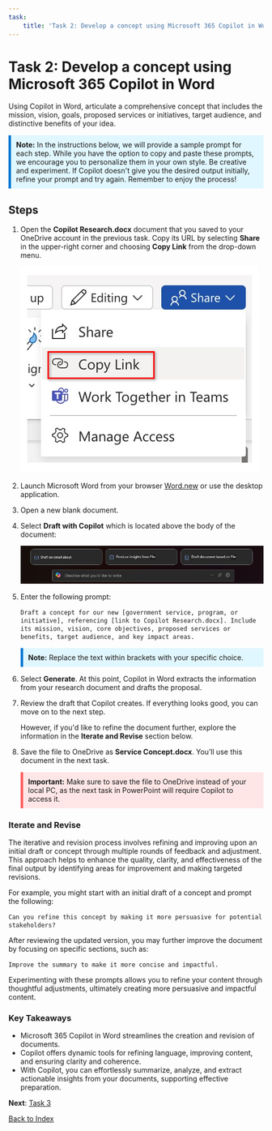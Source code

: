 ```yaml
---
task:
    title: 'Task 2: Develop a concept using Microsoft 365 Copilot in Word'
---
```


# Task 2: Develop a concept using Microsoft 365 Copilot in Word

Using Copilot in Word, articulate a comprehensive concept that includes the mission, vision, goals, proposed services or initiatives, target audience, and distinctive benefits of your idea.

<div style="background-color: #e0f7ff; padding: 10px; border-left: 5px solid #0078D4; margin-top: 15px; margin-bottom: 15px;">
    <strong>Note:</strong> In the instructions below, we will provide a sample prompt for each step. While you have the option to copy and paste these prompts, we encourage you to personalize them in your own style. Be creative and experiment. If Copilot doesn't give you the desired output initially, refine your prompt and try again. Remember to enjoy the process!
</div>

## Steps

1. Open the **Copilot Research.docx** document that you saved to your OneDrive account in the previous task. Copy its URL by selecting **Share** in the upper-right corner and choosing **Copy Link** from the drop-down menu.

    ![Screenshot showing the Share menu and the Copy Link option highlighted.](../Media/share-menu-with-copy-link-9fd1c60a.png)

1. Launch Microsoft Word from your browser [Word.new](https://Word.new) or use the desktop application.

1. Open a new blank document.

1. Select **Draft with Copilot** which is located above the body of the document:

    ![Screenshot showing draft with Copilot in Word.](../Media/draft-with-copilot.png)

1. Enter the following prompt:

    ```text
    Draft a concept for our new [government service, program, or initiative], referencing [link to Copilot Research.docx]. Include its mission, vision, core objectives, proposed services or benefits, target audience, and key impact areas.
    ```

    <div style="background-color: #e0f7ff; padding: 10px; border-left: 5px solid #0078D4; margin-top: 15px; margin-bottom: 15px;">
        <strong>Note:</strong> Replace the text within brackets with your specific choice.
    </div>

1. Select **Generate**. At this point, Copilot in Word extracts the information from your research document and drafts the proposal.

1. Review the draft that Copilot creates. If everything looks good, you can move on to the next step.

    However, if you'd like to refine the document further, explore the information in the **Iterate and Revise** section below.

1. Save the file to OneDrive as **Service Concept.docx**. You’ll use this document in the next task.

    <div style="background-color: #ffe6e6; padding: 10px; border-left: 5px solid #ff5c5c; margin-top: 15px;"> 
        <strong>Important:</strong> Make sure to save the file to OneDrive instead of your local PC, as the next task in PowerPoint will require Copilot to access it.
    </div>

### Iterate and Revise

The iterative and revision process involves refining and improving upon an initial draft or concept through multiple rounds of feedback and adjustment. This approach helps to enhance the quality, clarity, and effectiveness of the final output by identifying areas for improvement and making targeted revisions.

For example, you might start with an initial draft of a concept and prompt the following:

```text
Can you refine this concept by making it more persuasive for potential stakeholders?
```

After reviewing the updated version, you may further improve the document by focusing on specific sections, such as:

```text
Improve the summary to make it more concise and impactful.
```

Experimenting with these prompts allows you to refine your content through thoughtful adjustments, ultimately creating more persuasive and impactful content.

### Key Takeaways

- Microsoft 365 Copilot in Word streamlines the creation and revision of documents.
- Copilot offers dynamic tools for refining language, improving content, and ensuring clarity and coherence.
- With Copilot, you can effortlessly summarize, analyze, and extract actionable insights from your documents, supporting effective preparation.

**Next**: [Task 3](https://microsoftlearning.github.io/Microsoft-Copilot-Immersion-Experience-GOV/Instructions/Labs/envision-new-ideas-with-microsoft-365-copilot/3-create-presentation-with-copilot-powerpoint.html)

[Back to Index](https://microsoftlearning.github.io/Microsoft-Copilot-Immersion-Experience-GOV/Instructions/Labs/envision-new-ideas-with-microsoft-365-copilot/index_1.html)